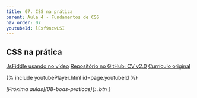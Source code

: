 ```yaml
---
title: 07. CSS na prática
parent: Aula 4 - Fundamentos de CSS
nav_order: 07
youtubeId: lExf9ncwLSI
---
```


## CSS na prática

<span class="fs-3">
  <a href="https://jsfiddle.net/brunomateus/8x26h5fa/120/" class="btn" target="_blank"> JsFiddle usando no vídeo</a>
  <a href="https://github.com/profBruno-UFC-Qx/qxd0020-cv-example" class="btn" target="_blank"> Repositório no GitHub: CV v2.0</a>
  <a href="https://themes.3rdwavemedia.com/demo/bs5/pillar/" class="btn" target="_blank">Currículo original</a>
</span>


{% include youtubePlayer.html id=page.youtubeId %}


<span class="fs-3 float-right">
<i class="fas fa-download">[Próxima aulas](08-boas-praticas){: .btn }</i>
</span>

